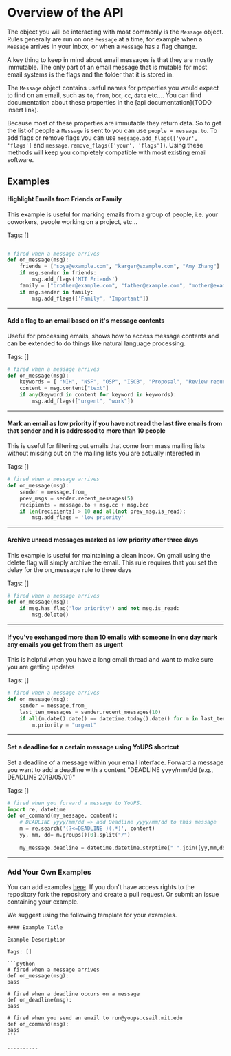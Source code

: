 # Overview of the API

The object you will be interacting with most commonly is the `Message` object. Rules generally are run on one `Message` at a time, for example when a `Message` arrives in your inbox, or when a `Message` has a flag change.

A key thing to keep in mind about email messages is that they are mostly immutable. The only part of an email message that is mutable for most email systems is the flags and the folder that it is stored in. 

The `Message` object contains useful names for properties you would expect to find on an email, such as `to`, `from`, `bcc`, `cc`, `date` etc.... You can find documentation about these properties in the [api documentation](TODO insert link). 

Because most of these properties are immutable they return data. So to get the list of people a `Message` is sent to you can use `people = message.to`.  To add flags or remove flags you can use `message.add_flags(['your', 'flags']` and `message.remove_flags(['your', 'flags'])`. Using these methods will keep you completely compatible with most existing email software.

<!-- TODO we need to make it possible to set custom methods such as deadline using our API. -->

<!-- TODO might be useful to express flags as a custom list so people can use append pop etc... -->

<!-- TODO: what happened to the on flag changed -->

## Examples

#### Highlight Emails from Friends or Family

This example is useful for marking emails from a group of people, i.e. your coworkers, people working on a project, etc...

Tags: []

```python

# fired when a message arrives
def on_message(msg):
    friends = ["soya@example.com", "karger@example.com", "Amy Zhang"]
    if msg.sender in friends:
        msg.add_flags('MIT Friends')
    family = ["brother@example.com", "father@example.com", "mother@example.com"]
    if msg.sender in family:
        msg.add_flags(['Family', 'Important'])
```

----------

<!-- TODO: why does return_only_text in message.content also return the HTML?? -->

#### Add a flag to an email based on it's message contents

Useful for processing emails, shows how to access message contents and can be extended to do things like natural language processing.

Tags: []


```python
# fired when a message arrives
def on_message(msg):
    keywords = [ "NIH", "NSF", "OSP", "ISCB", "Proposal", "Review requests", "AAAS", "IEEE"]
    content = msg.content["text"]
    if any(keyword in content for keyword in keywords):
        msg.add_flags(["urgent", "work"])
```

----------

#### Mark an email as low priority if you have not read the last five emails from that sender and it is addressed to more than 10 people

This is useful for filtering out emails that come from mass mailing lists without missing out on the mailing lists you are actually interested in

Tags: []


```python
# fired when a message arrives
def on_message(msg):
    sender = message.from_
    prev_msgs = sender.recent_messages(5)
    recipients = message.to + msg.cc + msg.bcc
    if len(recipients) > 10 and all(not prev_msg.is_read):
        msg.add_flags = 'low priority'
```

----------

#### Archive unread messages marked as low priority after three days

This example is useful for maintaining a clean inbox. On gmail using the delete flag will simply archive the email. This rule requires that you set the delay for the on_message rule to three days

Tags: []


```python
# fired when a message arrives
def on_message(msg):
    if msg.has_flag('low priority') and not msg.is_read:
        msg.delete()
```

----------

#### If you've exchanged more than 10 emails with someone in one day mark any emails you get from them as urgent

This is helpful when you have a long email thread and want to make sure you are getting updates

Tags: []


```python
# fired when a message arrives
def on_message(msg):
    sender = message.from_
    last_ten_messages = sender.recent_messages(10)
    if all(m.date().date() == datetime.today().date() for m in last_ten_messages):
        m.priority = "urgent"
```

----------

#### Set a deadline for a certain message using YoUPS shortcut

Set a deadline of a message within your email interface. Forward a message you want to add a deadline with a content "DEADLINE yyyy/mm/dd (e.g., DEADLINE 2019/05/01)"

Tags: []


```python
# fired when you forward a message to YoUPS. 
import re, datetime
def on_command(my_message, content):
    # DEADLINE yyyy/mm/dd => add Deadline yyyy/mm/dd to this message
    m = re.search('(?<=DEADLINE )(.*)', content)
    yy, mm, dd= m.groups()[0].split("/")
    
    my_message.deadline = datetime.datetime.strptime(" ".join([yy,mm,dd]), "%Y %m %d")
```


----------

### Add Your Own Examples

You can add examples [here](https://github.com/soyapark/murmur/edit/master/docs/examples.md). If you don't have access rights to the repository fork the repository and create a pull request. Or submit an issue containing your example.

We suggest using the following template for your examples.


    #### Example Title
    
    Example Description
    
    Tags: []
    
    ```python
    # fired when a message arrives
    def on_message(msg):
    pass
    
    # fired when a deadline occurs on a message
    def on_deadline(msg):
    pass
    
    # fired when you send an email to run@youps.csail.mit.edu
    def on_command(msg):
    pass
    ```
    
    ----------

